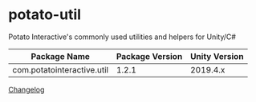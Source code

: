 # potato-util
Potato Interactive's commonly used utilities and helpers for Unity/C#

| Package Name | Package Version | Unity Version |
|-----|-----|-----|
| com.potatointeractive.util | 1.2.1 | 2019.4.x |

[Changelog](CHANGELOG.md)